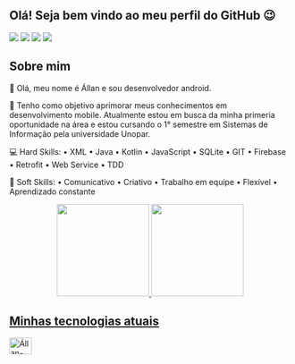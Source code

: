 ## Olá! Seja bem vindo ao meu perfil do GitHub 😉

  <div> 
  <a href="https://www.instagram.com/allannascimento.s/" target="_blank"><img src="https://img.shields.io/badge/-Instagram-%23E4405F?style=for-the-badge&logo=instagram&logoColor=white" target="_blank"></a>
  <a href = "mailto:devallannascimento@gmail.com"><img src="https://img.shields.io/badge/Gmail-D14836?style=for-the-badge&logo=gmail&logoColor=white" target="_blank"></a>
  <a href="https://www.linkedin.com/in/allannascimento/" target="_blank"><img src="https://img.shields.io/badge/-LinkedIn-%230077B5?style=for-the-badge&logo=linkedin&logoColor=white" target="_blank"></a>
  <a href="https://api.whatsapp.com/send/?phone=557399122359&text&type=phone_number&app_absent=0" target="_blank"><img src="https://img.shields.io/badge/WhatsApp-25D366?style=for-the-badge&logo=whatsapp&logoColor=white" target="_blank"></a>
</div>

## Sobre mim
👋 Olá, meu nome é Állan e sou desenvolvedor android.

👊 Tenho como objetivo aprimorar meus conhecimentos em desenvolvimento mobile. Atualmente estou em busca da minha primeria oportunidade na área e estou cursando o 1° semestre em Sistemas de Informação pela universidade Unopar.

💻 Hard Skills: • XML • Java • Kotlin • JavaScript • SQLite • GIT • Firebase • Retrofit • Web Service • TDD

🔄 Soft Skills: • Comunicativo • Criativo • Trabalho em equipe • Flexível • Aprendizado constante
</p>

<div align="center">
  <a href="https://github.com/devallannascimento">
  <img height="165em" src="https://github-readme-stats.vercel.app/api?username=devallannascimento&show_icons=true&theme=dark"/>
  <img height="165em" src="https://github-readme-stats.vercel.app/api/top-langs/?username=devallannascimento&layout=compact&langs_count=7&theme=dark"/>
</div align="center">

## Minhas tecnologias atuais

<img align="center" alt="Állan-SQLite" height="30" width="40" src="https://upload.wikimedia.org/wikipedia/commons/thumb/9/97/Sqlite-square-icon.svg/1200px-Sqlite-square-icon.svg.png">
</div>
